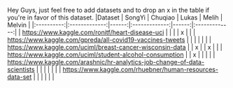 Hey Guys, just feel free to add datasets and to drop an x in the table if you're in favor of this dataset.
|Dataset |      SongYi     |  Chuqiao | Lukas     |  Melih | Melvin     |
|:----------:|:-------------:|------:|:-------------:|------:|:-------------:|
| https://www.kaggle.com/ronitf/heart-disease-uci |   |  |   | x |   |
| https://www.kaggle.com/gpreda/all-covid19-vaccines-tweets |   |  |   |   |   |
| https://www.kaggle.com/uciml/breast-cancer-wisconsin-data |   | x |   | x  |   |
| https://www.kaggle.com/uciml/student-alcohol-consumption |  | x |   |   |   |
| https://www.kaggle.com/arashnic/hr-analytics-job-change-of-data-scientists |  |  |   |   |   |
| https://www.kaggle.com/rhuebner/human-resources-data-set |  |  |   |   |   |

